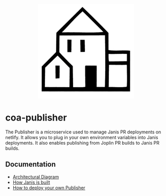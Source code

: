 <p align="center">
  <img src="/docs/images/publishing_house.jpg" width="300" >
</p>

# coa-publisher

The Publisher is a microservice used to manage Janis PR deployments on netlify. It allows you to plug in your own environment variables into Janis deployments. It also enables publishing from Joplin PR builds to Janis PR builds.

## Documentation

- [Architectural Diagram](/docs/diagram.md)
- [How Janis is built](/docs/how_is_janis_built.md)
- [How to deploy your own Publisher](/docs/how_to_build.md)

